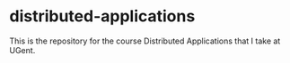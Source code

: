 # distributed-applications

This is the repository for the course Distributed Applications that I take at UGent.
